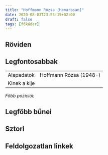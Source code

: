 ```yaml
---
title: "Hoffmann Rózsa [Hamarosan]"
date: 2020-08-03T23:53:15+02:00
draft: false
tags: [főkáder]
---
```


## Röviden

## Legfontosabbak

|                           |                                                                    |
| :---                      | :----                                                              |
| Alapadatok                | Hoffmann Rózsa (1948-)                                             |
| Kinek a kije              |                                                                    |

*Főbb pozíciói:*


## Legfőbb bűnei

## Sztori

## Feldolgozatlan linkek
